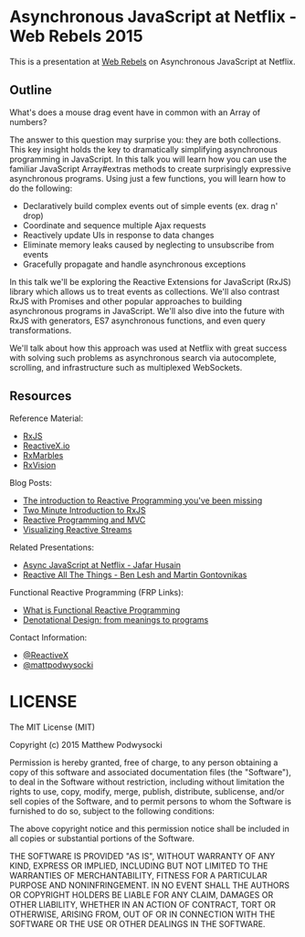 # Asynchronous JavaScript at Netflix - Web Rebels 2015 #

This is a presentation at [Web Rebels](http://webrebels.org) on Asynchronous JavaScript at Netflix.

## Outline ##

What's does a mouse drag event have in common with an Array of numbers?

The answer to this question may surprise you: they are both collections. This key insight holds the key to dramatically simplifying asynchronous programming in JavaScript. In this talk you will learn how you can use the familiar JavaScript Array#extras methods to create surprisingly expressive asynchronous programs. Using just a few functions, you will learn how to do the following:

- Declaratively build complex events out of simple events (ex. drag n' drop)
- Coordinate and sequence multiple Ajax requests
- Reactively update UIs in response to data changes
- Eliminate memory leaks caused by neglecting to unsubscribe from events
- Gracefully propagate and handle asynchronous exceptions

In this talk we'll be exploring the Reactive Extensions for JavaScript (RxJS) library which allows us to treat events as collections. We'll also contrast RxJS with Promises and other popular approaches to building asynchronous programs in JavaScript. We'll also dive into the future with RxJS with generators, ES7 asynchronous functions, and even query transformations.

We'll talk about how this approach was used at Netflix with great success with solving such problems as asynchronous search via autocomplete, scrolling, and infrastructure such as multiplexed WebSockets.

## Resources

Reference Material:
- [RxJS](https://github.com/Reactive-Extensions/RxJS)
- [ReactiveX.io](http://reactivex.io)
- [RxMarbles](http://rxmarbles.com/)
- [RxVision](http://jaredly.github.io/rxvision/)

Blog Posts:
- [The introduction to Reactive Programming you've been missing](https://gist.github.com/staltz/868e7e9bc2a7b8c1f754)
- [Two Minute Introduction to RxJS](https://medium.com/@andrestaltz/2-minute-introduction-to-rx-24c8ca793877)
- [Reactive Programming and MVC](http://aaronstacy.com/writings/reactive-programming-and-mvc/)
- [Visualizing Reactive Streams](http://jaredly.github.io/2015/03/06/visualizing-reactive-streams-hot-and-cold/)

Related Presentations:
- [Async JavaScript at Netflix - Jafar Husain](https://www.youtube.com/watch?v=XRYN2xt11Ek)
- [Reactive All The Things - Ben Lesh and Martin Gontovnikas](https://www.youtube.com/watch?v=zbBVG8bOoXk)

Functional Reactive Programming (FRP Links):
- [What is Functional Reactive Programming](http://stackoverflow.com/questions/1028250/what-is-functional-reactive-programming)
- [Denotational Design: from meanings to programs](https://github.com/conal/talk-2014-bayhac-denotational-design)

Contact Information:
- [@ReactiveX](https://twitter.com/ReactiveX)
- [@mattpodwysocki](https://twitter.com/mattpodwysocki)

# LICENSE

The MIT License (MIT)

Copyright (c) 2015 Matthew Podwysocki

Permission is hereby granted, free of charge, to any person obtaining a copy
of this software and associated documentation files (the "Software"), to deal
in the Software without restriction, including without limitation the rights
to use, copy, modify, merge, publish, distribute, sublicense, and/or sell
copies of the Software, and to permit persons to whom the Software is
furnished to do so, subject to the following conditions:

The above copyright notice and this permission notice shall be included in all
copies or substantial portions of the Software.

THE SOFTWARE IS PROVIDED "AS IS", WITHOUT WARRANTY OF ANY KIND, EXPRESS OR
IMPLIED, INCLUDING BUT NOT LIMITED TO THE WARRANTIES OF MERCHANTABILITY,
FITNESS FOR A PARTICULAR PURPOSE AND NONINFRINGEMENT. IN NO EVENT SHALL THE
AUTHORS OR COPYRIGHT HOLDERS BE LIABLE FOR ANY CLAIM, DAMAGES OR OTHER
LIABILITY, WHETHER IN AN ACTION OF CONTRACT, TORT OR OTHERWISE, ARISING FROM,
OUT OF OR IN CONNECTION WITH THE SOFTWARE OR THE USE OR OTHER DEALINGS IN THE
SOFTWARE.
